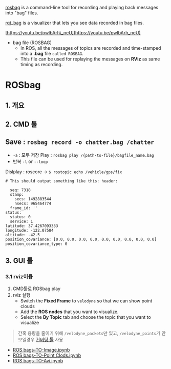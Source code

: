 [rosbag](http://wiki.ros.org/rosbag) is a command-line tool for recording and playing back messages into "bag" files.

[rqt\_bag](http://wiki.ros.org/rqt_bag) is a visualizer that lets you see data recorded in bag files.

[https://youtu.be/pwlbArh\_neU](https://youtu.be/pwlbArh_neU)

* bag file \(ROSBAG\)
  * In ROS, all the messages of topics are recorded and time-stamped into a **.bag** file `called ROSBAG`. 
  * This file can be used for replaying the messages on **RViz** as same timing as recording. 

# ROSbag

## 1. 개요

## 2. CMD 툴


Save : `rosbag record -o chatter.bag /chatter`
- 
- `-a` : 모두 저장
Play : `rosbag play /{path-to-file}/bagfile_name.bag`
- 반복 `-l` or `--loop`

Dislplay : roscore -> `$ rostopic echo /vehicle/gps/fix`



```
# This should output something like this: header:

  seq: 7318
  stamp:
    secs: 1492883544
    nsecs: 965464774
  frame_id: ''
status:
  status: 0
  service: 1
latitude: 37.4267093333
longitude: -122.07584
altitude: -42.5
position_covariance: [0.0, 0.0, 0.0, 0.0, 0.0, 0.0, 0.0, 0.0, 0.0]
position_covariance_type: 0
```

## 3. GUI 툴

### 3.1 rviz이용

1. CMD툴로 ROSbag play 
2. rviz 실행 
   * Switch the **Fixed Frame** to `velodyne` so that we can show point clouds
   * Add the **ROS nodes** that you want to visualize.
   * Select the **By Topic** tab and choose the topic that you want to visualize

> 간혹 용량을 줄이기 위해 `/velodyne_packets`만 있고, `/velodyne_points`가 안 보일경우 [컨버팅 툴](https://github.com/adioshun/Didi_challenge/wiki/Getting-Started#tip-convert-velodyne_packets-to-velodyne_points-출처) 사용


* [ROS bags-TO-Image.ipynb](https://gist.github.com/anonymous/4857f8920c9fc901121a429ead32a7db)
* [ROS bags-TO-Point Clods.ipynb](https://gist.github.com/anonymous/e675ea14113252be321320be62248034)
* [ROS bags-TO-Avi.ipynb](https://gist.github.com/anonymous/fb1e98efe187b2a35b6d91fb5df9e83b)

